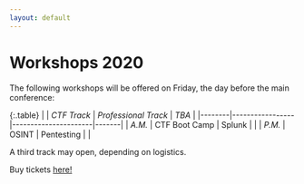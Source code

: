 ```yaml
---
layout: default
---
```


# Workshops 2020

The following workshops will be offered on Friday, the day before the main conference:

{:.table}
|        | *CTF Track*     | *Professional Track* | *TBA* |
|--------|-----------------|----------------------|-------|
| *A.M.* | CTF Boot Camp   | Splunk               |       |
| *P.M.* | OSINT           | Pentesting           |       |

A third track may open, depending on logistics.

Buy tickets [here!](https://www.eventbrite.com/e/95264252945)

